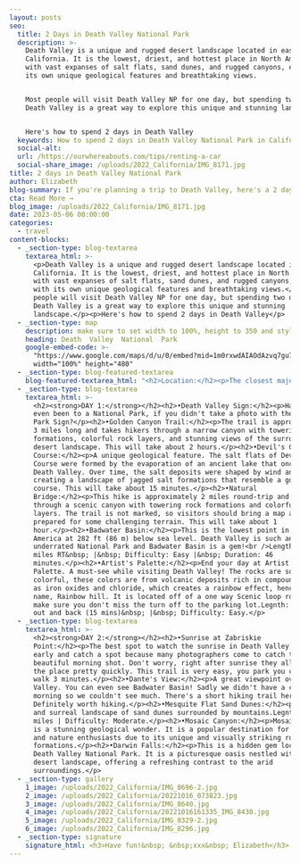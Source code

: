 ```yaml
---
layout: posts
seo:
  title: 2 Days in Death Valley National Park
  description: >-
    Death Valley is a unique and rugged desert landscape located in eastern
    California. It is the lowest, driest, and hottest place in North America,
    with vast expanses of salt flats, sand dunes, and rugged canyons, each with
    its own unique geological features and breathtaking views.


    Most people will visit Death Valley NP for one day, but spending two days in
    Death Valley is a great way to explore this unique and stunning landscape.


    Here's how to spend 2 days in Death Valley
  keywords: How to spend 2 days in Death Valley National Park in California, USA
  social-alt:
  url: /https://ourwhereabouts.com/tips/renting-a-car
  social-share_image: /uploads/2022_California/IMG_8171.jpg
title: 2 days in Death Valley National Park
author: Elizabeth
blog-summary: If you're planning a trip to Death Valley, here's a 2 day itinerary.
cta: Read More →
blog_image: /uploads/2022_California/IMG_8171.jpg
date: 2023-05-06 00:00:00
categories:
  - travel
content-blocks:
  - _section-type: blog-textarea
    textarea_html: >-
      <p>Death Valley is a unique and rugged desert landscape located in eastern
      California. It is the lowest, driest, and hottest place in North America,
      with vast expanses of salt flats, sand dunes, and rugged canyons, each
      with its own unique geological features and breathtaking views.</p><p>Most
      people will visit Death Valley NP for one day, but spending two days in
      Death Valley is a great way to explore this unique and stunning
      landscape.</p><p>Here's how to spend 2 days in Death Valley</p>
  - _section-type: map
    description: make sure to set width to 100%, height to 350 and style to border 2
    heading: Death  Valley  National  Park
    google-embed-code: >-
      "https://www.google.com/maps/d/u/0/embed?mid=1m0rxwdAIAOdAzvq7gu7XFEiCUQO2q40&ehbc=2E312F"
      width="100%" height="480"
  - _section-type: blog-featured-textarea
    blog-featured-textarea_html: "<h2>Location:</h2><p>The closest major cities to Death Valley are Las Vegas, Los Angeles, San Francisco, &amp; Yosemite (which makes it a great destination for a road trip)</p><p>\_</p><h2>Entrance Fee:&nbsp;</h2><p>Death Valley Entrance Fee - per vehicle - $30.00</p>"
  - _section-type: blog-textarea
    textarea_html: >-
      <h2><strong>DAY 1:</strong></h2><h2>•Death Valley Sign:</h2><p>Have you
      even been to a National Park, if you didn't take a photo with the National
      Park Sign?</p><h2>•Golden Canyon Trail:</h2><p>The trail is approximately
      3 miles long and takes hikers through a narrow canyon with towering rock
      formations, colorful rock layers, and stunning views of the surrounding
      desert landscape. This will take about 2 hours.</p><h2>•Devil's Golf
      Course:</h2><p>A unique geological feature. The salt flats of Devil's Golf
      Course were formed by the evaporation of an ancient lake that once filled
      Death Valley. Over time, the salt deposits were shaped by wind and rain,
      creating a landscape of jagged salt formations that resemble a golf
      course. This will take about 15 minutes.</p><h2>•Natural
      Bridge:</h2><p>This hike is approximately 2 miles round-trip and takes you
      through a scenic canyon with towering rock formations and colorful rock
      layers. The trail is not marked, so visitors should bring a map and be
      prepared for some challenging terrain. This will take about 1
      hour.</p><h2>•Badwater Basin:</h2><p>This is the lowest point in North
      America at 282 ft (86 m) below sea level. Death Valley is such an
      underrated National Park and Badwater Basin is a gem!<br />Length: 1.9
      miles RT&nbsp; |&nbsp; Difficulty: Easy |&nbsp; Duration: 46
      minutes.</p><h2>•Artist's Palette:</h2><p>End your day at Artist's
      Palette. A must-see while visiting Death Valley! The rocks are so
      colorful, these colors are from volcanic deposits rich in compounds such
      as iron oxides and chloride, which creates a rainbow effect, hence its
      name, Rainbow hill. It is located off of a one way Scenic loop road, so
      make sure you don't miss the turn off to the parking lot.Legnth: 0.3 miles
      out and back (15 mins)&nbsp; |&nbsp; Difficulty: Easy.</p>
  - _section-type: blog-textarea
    textarea_html: >-
      <h2><strong>DAY 2:</strong></h2><h2>•Sunrise at Zabriskie
      Point:</h2><p>The best spot to watch the sunrise in Death Valley. Come
      early and catch a spot because many photographers come to catch that
      beautiful morning shot. Don't worry, right after sunrise they all leave
      the place pretty quickly. This trail is very easy, you park you car and
      walk 3 minutes.</p><h2>•Dante's View:</h2><p>A great viewpoint over Death
      Valley. You can even see Badwater Basin! Sadly we didn't have a clear
      morning so we couldn't see much. There's a short hiking trail here thats
      Definitely worth hiking.</p><h2>•Mesquite Flat Sand Dunes:</h2><p>A unique
      and surreal landscape of sand dunes surrounded by mountains.Legnth: ~2.8
      miles | Difficulty: Moderate.</p><h2>•Mosaic Canyon:</h2><p>Mosaic Canyon
      is a stunning geological wonder. It is a popular destination for hikers
      and nature enthusiasts due to its unique and visually striking rock
      formations.</p><h2>•Darwin Falls:</h2><p>This is a hidden gem located in
      Death Valley National Park. It is a picturesque oasis nestled within the
      desert landscape, offering a refreshing contrast to the arid
      surroundings.</p>
  - _section-type: gallery
    1_image: /uploads/2022_California/IMG_8696-2.jpg
    2_image: /uploads/2022_California/20221016_073823.jpg
    3_image: /uploads/2022_California/IMG_8640.jpg
    4_image: /uploads/2022_California/20221016161335_IMG_8430.jpg
    5_image: /uploads/2022_California/IMG_8329-2.jpg
    6_image: /uploads/2022_California/IMG_8296.jpg
  - _section-type: signature
    signature_html: <h3>Have fun!&nbsp; &nbsp;xxx&nbsp; Elizabeth</h3>
---
```

